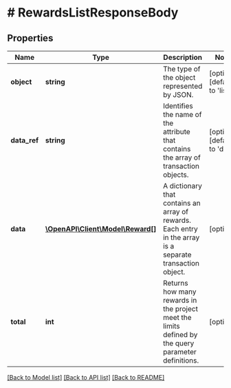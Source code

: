 # # RewardsListResponseBody

## Properties

Name | Type | Description | Notes
------------ | ------------- | ------------- | -------------
**object** | **string** | The type of the object represented by JSON. | [optional] [default to 'list']
**data_ref** | **string** | Identifies the name of the attribute that contains the array of transaction objects. | [optional] [default to 'data']
**data** | [**\OpenAPI\Client\Model\Reward[]**](Reward.md) | A dictionary that contains an array of rewards. Each entry in the array is a separate transaction object. | [optional]
**total** | **int** | Returns how many rewards in the project meet the limits defined by the query parameter definitions. | [optional]

[[Back to Model list]](../../README.md#models) [[Back to API list]](../../README.md#endpoints) [[Back to README]](../../README.md)
